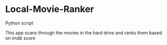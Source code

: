 # Local-Movie-Ranker
Python script

This app scans through the movies in the hard drive and ranks them based on imdb score
